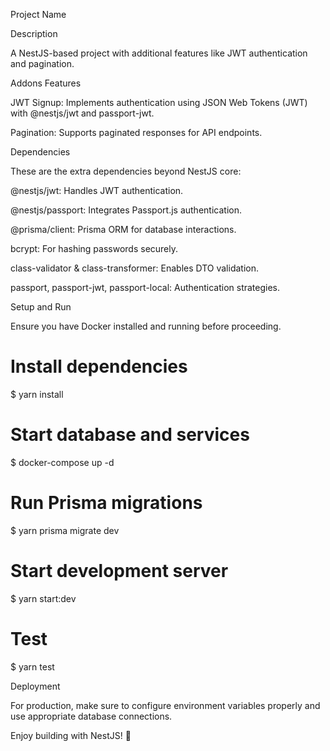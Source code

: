 Project Name

Description

A NestJS-based project with additional features like JWT authentication and pagination.

Addons Features

JWT Signup: Implements authentication using JSON Web Tokens (JWT) with @nestjs/jwt and passport-jwt.

Pagination: Supports paginated responses for API endpoints.

Dependencies

These are the extra dependencies beyond NestJS core:

@nestjs/jwt: Handles JWT authentication.

@nestjs/passport: Integrates Passport.js authentication.

@prisma/client: Prisma ORM for database interactions.

bcrypt: For hashing passwords securely.

class-validator & class-transformer: Enables DTO validation.

passport, passport-jwt, passport-local: Authentication strategies.

Setup and Run

Ensure you have Docker installed and running before proceeding.

# Install dependencies
$ yarn install

# Start database and services
$ docker-compose up -d

# Run Prisma migrations
$ yarn prisma migrate dev

# Start development server
$ yarn start:dev

# Test
$ yarn test

Deployment

For production, make sure to configure environment variables properly and use appropriate database connections.

Enjoy building with NestJS! 🚀